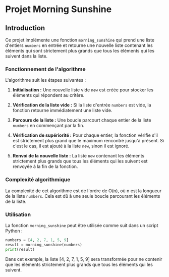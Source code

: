 # Projet Morning Sunshine

## Introduction

Ce projet implémente une fonction `morning_sunshine` qui prend une liste d'entiers `numbers` en entrée et retourne une nouvelle liste contenant les éléments qui sont strictement plus grands que tous les éléments qui les suivent dans la liste.

### Fonctionnement de l'algorithme

L'algorithme suit les étapes suivantes :

1. **Initialisation :** Une nouvelle liste vide `new` est créée pour stocker les éléments qui répondent au critère.

2. **Vérification de la liste vide :** Si la liste d'entrée `numbers` est vide, la fonction retourne immédiatement une liste vide.

3. **Parcours de la liste :** Une boucle parcourt chaque entier de la liste `numbers` en commençant par la fin.

4. **Vérification de supériorité :** Pour chaque entier, la fonction vérifie s'il est strictement plus grand que le maximum rencontré jusqu'à présent. Si c'est le cas, il est ajouté à la liste `new`, sinon il est ignoré.

5. **Renvoi de la nouvelle liste :** La liste `new` contenant les éléments strictement plus grands que tous les éléments qui les suivent est renvoyée à la fin de la fonction.

### Complexité algorithmique

La complexité de cet algorithme est de l'ordre de O(n), où n est la longueur de la liste `numbers`. Cela est dû à une seule boucle parcourant les éléments de la liste.

### Utilisation

La fonction `morning_sunshine` peut être utilisée comme suit dans un script Python :

```python
numbers = [4, 2, 7, 1, 5, 9]
result = morning_sunshine(numbers)
print(result)
```

Dans cet exemple, la liste [4, 2, 7, 1, 5, 9] sera transformée pour ne contenir que les éléments strictement plus grands que tous les éléments qui les suivent.
